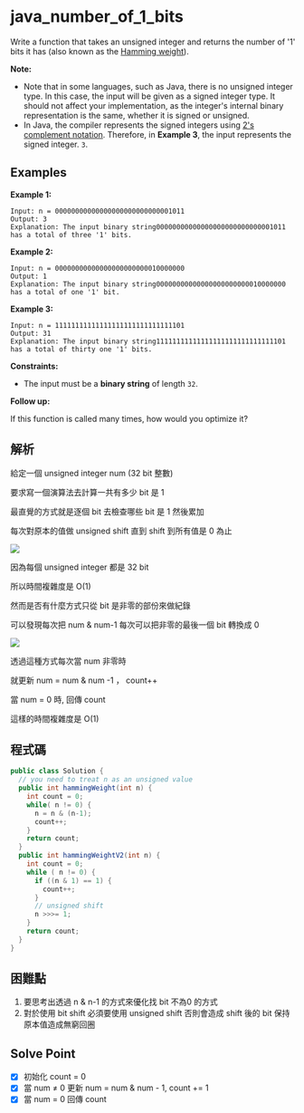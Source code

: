 # java_number_of_1_bits

Write a function that takes an unsigned integer and returns the number of '1' bits it has (also known as the [Hamming weight](http://en.wikipedia.org/wiki/Hamming_weight)).

**Note:**

- Note that in some languages, such as Java, there is no unsigned integer type. In this case, the input will be given as a signed integer type. It should not affect your implementation, as the integer's internal binary representation is the same, whether it is signed or unsigned.
- In Java, the compiler represents the signed integers using [2's complement notation](https://en.wikipedia.org/wiki/Two%27s_complement). Therefore, in **Example 3**, the input represents the signed integer. `3`.

## Examples

**Example 1:**

```
Input: n = 00000000000000000000000000001011
Output: 3
Explanation: The input binary string00000000000000000000000000001011 has a total of three '1' bits.

```

**Example 2:**

```
Input: n = 00000000000000000000000010000000
Output: 1
Explanation: The input binary string00000000000000000000000010000000 has a total of one '1' bit.

```

**Example 3:**

```
Input: n = 11111111111111111111111111111101
Output: 31
Explanation: The input binary string11111111111111111111111111111101 has a total of thirty one '1' bits.

```

**Constraints:**

- The input must be a **binary string** of length `32`.

**Follow up:**

If this function is called many times, how would you optimize it?

## 解析

給定一個 unsigned integer num (32 bit 整數)

要求寫一個演算法去計算一共有多少 bit 是 1

最直覺的方式就是逐個 bit 去檢查哪些 bit 是 1 然後累加

每次對原本的值做 unsigned shift 直到 shift 到所有值是 0 為止

![](https://i.imgur.com/OFufEKr.png)

因為每個 unsigned integer 都是 32 bit

所以時間複雜度是 O(1)

然而是否有什麼方式只從 bit 是非零的部份來做紀錄

可以發現每次把 num & num-1 每次可以把非零的最後一個 bit 轉換成 0

![](https://i.imgur.com/OaXP6La.png)

透過這種方式每次當 num 非零時

就更新 num = num & num -1 ， count++

當 num = 0 時, 回傳 count

這樣的時間複雜度是 O(1)

## 程式碼
```java
public class Solution {
  // you need to treat n as an unsigned value
  public int hammingWeight(int n) {
    int count = 0;
    while( n != 0) {
      n = n & (n-1);
      count++;
    }
    return count;
  }
  public int hammingWeightV2(int n) {
    int count = 0;
    while ( n != 0) {
      if ((n & 1) == 1) {
        count++;
      }
      // unsigned shift
      n >>>= 1;
    }
    return count;
  }
}

```
## 困難點

1. 要思考出透過 n & n-1 的方式來優化找 bit 不為0 的方式
2. 對於使用 bit shift 必須要使用 unsigned shift 否則會造成 shift 後的 bit 保持原本值造成無窮回圈

## Solve Point

- [x]  初始化 count = 0
- [x]  當 num ≠ 0 更新 num = num & num - 1, count += 1
- [x]  當 num = 0 回傳 count